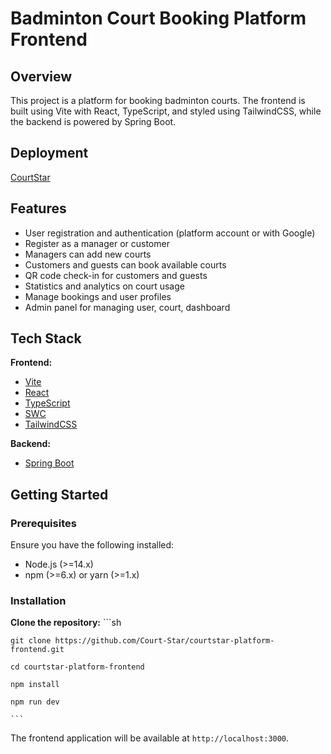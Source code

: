 # Badminton Court Booking Platform Frontend

## Overview

This project is a platform for booking badminton courts. The frontend is built using Vite with React, TypeScript, and styled using TailwindCSS, while the backend is powered by Spring Boot.

## Deployment

[CourtStar](https://courtstar-platform-frontend.vercel.app/)

## Features


- User registration and authentication (platform account or with Google)
- Register as a manager or customer
- Managers can add new courts
- Customers and guests can book available courts
- QR code check-in for customers and guests
- Statistics and analytics on court usage
- Manage bookings and user profiles
- Admin panel for managing user, court, dashboard


## Tech Stack

**Frontend:**
- [Vite](https://vitejs.dev/)
- [React](https://reactjs.org/)
- [TypeScript](https://www.typescriptlang.org/)
- [SWC](https://swc.rs/)
- [TailwindCSS](https://tailwindcss.com/)

**Backend:**
- [Spring Boot](https://spring.io/projects/spring-boot)

## Getting Started

### Prerequisites

Ensure you have the following installed:
- Node.js (>=14.x)
- npm (>=6.x) or yarn (>=1.x)

### Installation

**Clone the repository:**
    ```sh
    
    git clone https://github.com/Court-Star/courtstar-platform-frontend.git
    
    cd courtstar-platform-frontend
    
    npm install
    
    npm run dev
    
    ```

The frontend application will be available at `http://localhost:3000`.

